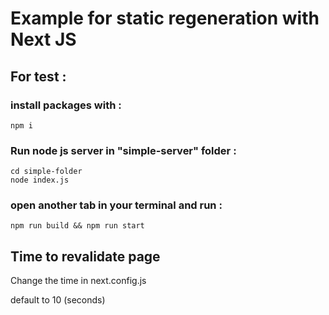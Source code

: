 # Example for static regeneration with Next JS

## For test :

### install packages with :

```
npm i
```

### Run node js server in "simple-server" folder :

```
cd simple-folder
node index.js
```

### open another tab in your terminal and run :

```
npm run build && npm run start
```

## Time to revalidate page

Change the time in next.config.js

default to 10 (seconds)
